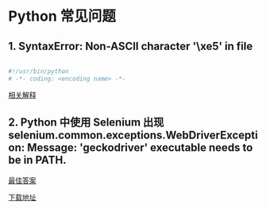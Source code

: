 # Python 常见问题

## 1\. SyntaxError: Non-ASCII character '\xe5' in file

```python

#!/usr/bin/python
# -*- coding: <encoding name> -*-
```

[相关解释](https://blog.csdn.net/orangleliu/article/details/8755461)

## 2\. Python 中使用 Selenium 出现 selenium.common.exceptions.WebDriverException: Message: 'geckodriver' executable needs to be in PATH.

[最佳答案](https://stackoverflow.com/questions/40208051/selenium-using-python-geckodriver-executable-needs-to-be-in-path)

[下载地址](https://github.com/mozilla/geckodriver/releases)

